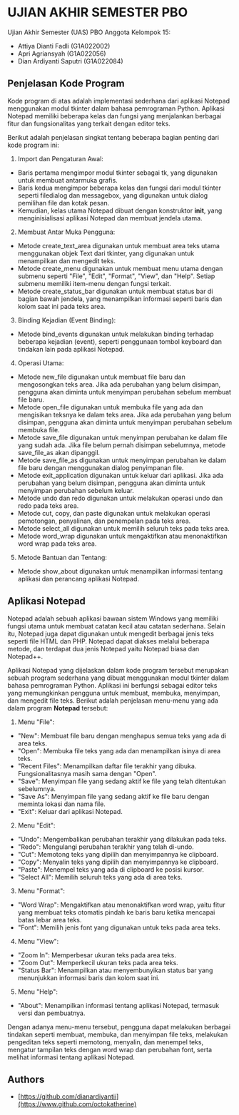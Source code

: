 # UJIAN AKHIR SEMESTER PBO

Ujian Akhir Semester (UAS) PBO
Anggota Kelompok 15:
* Attiya Dianti Fadli     (G1A022002)
* Apri Agriansyah         (G1A022056)
* Dian Ardiyanti Saputri  (G1A022084)

## Penjelasan Kode Program
Kode program di atas adalah implementasi sederhana dari aplikasi Notepad menggunakan modul tkinter dalam bahasa pemrograman Python. Aplikasi Notepad memiliki beberapa kelas dan fungsi yang menjalankan berbagai fitur dan fungsionalitas yang terkait dengan editor teks.

Berikut adalah penjelasan singkat tentang beberapa bagian penting dari kode program ini:

1. Import dan Pengaturan Awal:

* Baris pertama mengimpor modul tkinter sebagai tk, yang digunakan untuk membuat antarmuka grafis.
* Baris kedua mengimpor beberapa kelas dan fungsi dari modul tkinter seperti filedialog dan messagebox, yang digunakan untuk dialog pemilihan file dan kotak pesan.
* Kemudian, kelas utama Notepad dibuat dengan konstruktor __init__, yang menginisialisasi aplikasi Notepad dan membuat jendela utama.

2. Membuat Antar Muka Pengguna:

* Metode create_text_area digunakan untuk membuat area teks utama menggunakan objek Text dari tkinter, yang digunakan untuk menampilkan dan mengedit teks.
* Metode create_menu digunakan untuk membuat menu utama dengan submenu seperti "File", "Edit", "Format", "View", dan "Help". Setiap submenu memiliki item-menu dengan fungsi terkait.
* Metode create_status_bar digunakan untuk membuat status bar di bagian bawah jendela, yang menampilkan informasi seperti baris dan kolom saat ini pada teks area.

3. Binding Kejadian (Event Binding):

* Metode bind_events digunakan untuk melakukan binding terhadap beberapa kejadian (event), seperti penggunaan tombol keyboard dan tindakan lain pada aplikasi Notepad.

4. Operasi Utama:

* Metode new_file digunakan untuk membuat file baru dan mengosongkan teks area. Jika ada perubahan yang belum disimpan, pengguna akan diminta untuk menyimpan perubahan sebelum membuat file baru.
* Metode open_file digunakan untuk membuka file yang ada dan mengisikan teksnya ke dalam teks area. Jika ada perubahan yang belum disimpan, pengguna akan diminta untuk menyimpan perubahan sebelum membuka file.
* Metode save_file digunakan untuk menyimpan perubahan ke dalam file yang sudah ada. Jika file belum pernah disimpan sebelumnya, metode save_file_as akan dipanggil.
* Metode save_file_as digunakan untuk menyimpan perubahan ke dalam file baru dengan menggunakan dialog penyimpanan file.
* Metode exit_application digunakan untuk keluar dari aplikasi. Jika ada perubahan yang belum disimpan, pengguna akan diminta untuk menyimpan perubahan sebelum keluar.
* Metode undo dan redo digunakan untuk melakukan operasi undo dan redo pada teks area.
* Metode cut, copy, dan paste digunakan untuk melakukan operasi pemotongan, penyalinan, dan penempelan pada teks area.
* Metode select_all digunakan untuk memilih seluruh teks pada teks area.
* Metode word_wrap digunakan untuk mengaktifkan atau menonaktifkan word wrap pada teks area.

5. Metode Bantuan dan Tentang:

* Metode show_about digunakan untuk menampilkan informasi tentang aplikasi dan perancang aplikasi Notepad.

## Aplikasi Notepad
Notepad adalah sebuah aplikasi bawaan sistem Windows yang memiliki fungsi utama untuk membuat catatan kecil atau catatan sederhana. Selain itu, Notepad juga dapat digunakan untuk mengedit berbagai jenis teks seperti file HTML dan PHP. Notepad dapat diakses melalui beberapa metode, dan terdapat dua jenis Notepad yaitu Notepad biasa dan Notepad++.

Aplikasi Notepad yang dijelaskan dalam kode program tersebut merupakan sebuah program sederhana yang dibuat menggunakan modul tkinter dalam bahasa pemrograman Python. Aplikasi ini berfungsi sebagai editor teks yang memungkinkan pengguna untuk membuat, membuka, menyimpan, dan mengedit file teks. Berikut adalah penjelasan menu-menu yang ada dalam program **Notepad** tersebut:

1. Menu "File":

* "New": Membuat file baru dengan menghapus semua teks yang ada di area teks.
* "Open": Membuka file teks yang ada dan menampilkan isinya di area teks.
* "Recent Files": Menampilkan daftar file terakhir yang dibuka. Fungsionalitasnya masih sama dengan "Open".
* "Save": Menyimpan file yang sedang aktif ke file yang telah ditentukan sebelumnya.
* "Save As": Menyimpan file yang sedang aktif ke file baru dengan meminta lokasi dan nama file.
* "Exit": Keluar dari aplikasi Notepad.

2. Menu "Edit":

* "Undo": Mengembalikan perubahan terakhir yang dilakukan pada teks.
* "Redo": Mengulangi perubahan terakhir yang telah di-undo.
* "Cut": Memotong teks yang dipilih dan menyimpannya ke clipboard.
* "Copy": Menyalin teks yang dipilih dan menyimpannya ke clipboard.
* "Paste": Menempel teks yang ada di clipboard ke posisi kursor.
* "Select All": Memilih seluruh teks yang ada di area teks.

3. Menu "Format":

* "Word Wrap": Mengaktifkan atau menonaktifkan word wrap, yaitu fitur yang membuat teks otomatis pindah ke baris baru ketika mencapai batas lebar area teks.
* "Font": Memilih jenis font yang digunakan untuk teks pada area teks.

4. Menu "View":

* "Zoom In": Memperbesar ukuran teks pada area teks.
* "Zoom Out": Memperkecil ukuran teks pada area teks.
* "Status Bar": Menampilkan atau menyembunyikan status bar yang menunjukkan informasi baris dan kolom saat ini.

5. Menu "Help":

* "About": Menampilkan informasi tentang aplikasi Notepad, termasuk versi dan pembuatnya.

Dengan adanya menu-menu tersebut, pengguna dapat melakukan berbagai tindakan seperti membuat, membuka, dan menyimpan file teks, melakukan pengeditan teks seperti memotong, menyalin, dan menempel teks, mengatur tampilan teks dengan word wrap dan perubahan font, serta melihat informasi tentang aplikasi Notepad.

## Authors
- [https://github.com/dianardiyantii](https://www.github.com/octokatherine)
